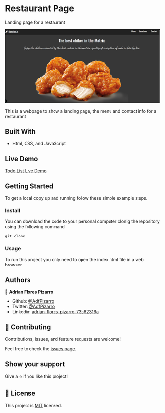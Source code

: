 # Restaurant Page
Landing page for a restaurant

![screenshot](./images/ss.png)

This is a webpage to show a landing page, the menu and contact info for a restaurant

## Built With

- Html, CSS, and JavaScript

## Live Demo

[Todo List Live Demo](https://adfpizarro.github.io/restaurant-page/)

## Getting Started


To get a local copy up and running follow these simple example steps.

### Install

You can download the code to your personal computer clonig the repository using the following command

```
git clone

```

### Usage

To run this project you only need to open the index.html file in a web browser

## Authors

👤 **Adrian Flores Pizarro**

- Github: [@AdfPizarro](https://github.com/AdfPizarro)
- Twitter: [@AdfPizarro](https://twitter.com/adfpizarro)
- Linkedin: [adrian-flores-pizarro-73b62316a](https://www.linkedin.com/in/adrian-flores-pizarro-73b62316a/)

## 🤝 Contributing

Contributions, issues, and feature requests are welcome!

Feel free to check the [issues page](https://github.com/AdfPizarro/restaurant-page/issues).

## Show your support

Give a ⭐️ if you like this project!



## 📝 License

This project is [MIT](./LICENSE) licensed.
